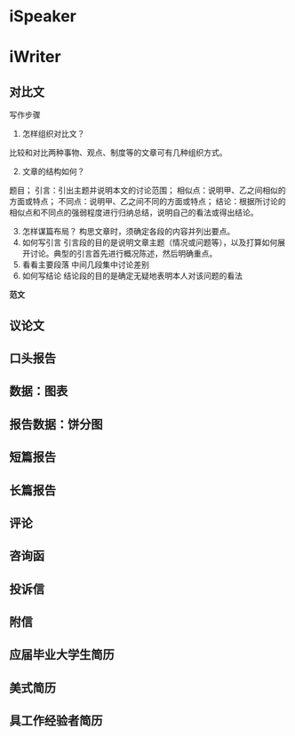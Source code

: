 # iSpeaker




# iWriter

## 对比文
写作步骤
1. 怎样组织对比文？

比较和对比两种事物、观点、制度等的文章可有几种组织方式。

2. 文章的结构如何？

题目；
引言：引出主题并说明本文的讨论范围；
相似点：说明甲、乙之间相似的方面或特点；
不同点：说明甲、乙之间不同的方面或特点；
结论：根据所讨论的相似点和不同点的强弱程度进行归纳总结，说明自己的看法或得出结论。

3. 怎样谋篇布局？
构思文章时，须确定各段的内容并列出要点。
4. 如何写引言
引言段的目的是说明文章主题（情况或问题等），以及打算如何展开讨论。典型的引言首先进行概况陈述，然后明确重点。
5. 看看主要段落
中间几段集中讨论差别
6. 如何写结论
结论段的目的是确定无疑地表明本人对该问题的看法

**范文**

## 议论文

## 口头报告

## 数据：图表

## 报告数据：饼分图

## 短篇报告

## 长篇报告

## 评论

## 咨询函

## 投诉信

## 附信

## 应届毕业大学生简历

## 美式简历

## 具工作经验者简历




















